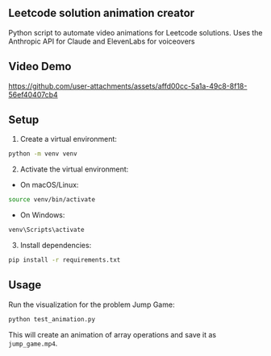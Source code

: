 ## Leetcode solution animation creator

Python script to automate video animations for Leetcode solutions. Uses the Anthropic API for Claude and ElevenLabs for voiceovers

## Video Demo
https://github.com/user-attachments/assets/affd00cc-5a1a-49c8-8f18-56ef40407cb4

## Setup

1. Create a virtual environment:
```bash
python -m venv venv
```

2. Activate the virtual environment:
- On macOS/Linux:
```bash
source venv/bin/activate
```
- On Windows:
```bash
venv\Scripts\activate
```

3. Install dependencies:
```bash
pip install -r requirements.txt
```

## Usage

Run the visualization for the problem Jump Game:
```bash
python test_animation.py
```

This will create an animation of array operations and save it as `jump_game.mp4`. 
